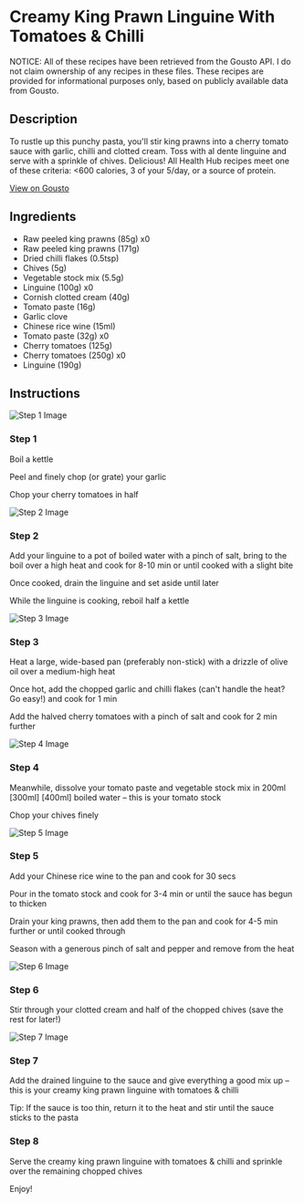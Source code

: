 # Creamy King Prawn Linguine With Tomatoes & Chilli

NOTICE: All of these recipes have been retrieved from the Gousto API. I do not claim ownership of any recipes in these files. These recipes are provided for informational purposes only, based on publicly available data from Gousto.

## Description

To rustle up this punchy pasta, you'll stir king prawns into a cherry tomato sauce with garlic, chilli and clotted cream. Toss with al dente linguine and serve with a sprinkle of chives. Delicious! All Health Hub recipes meet one of these criteria: <600 calories, 3 of your 5/day, or a source of protein.

[View on Gousto](https://www.gousto.co.uk/recipes/cookbook/creamy-prawn-linguine-with-tomatoes-chilli)

## Ingredients

- Raw peeled king prawns (85g) x0
- Raw peeled king prawns (171g)
- Dried chilli flakes (0.5tsp)
- Chives (5g)
- Vegetable stock mix (5.5g)
- Linguine (100g) x0
- Cornish clotted cream (40g)
- Tomato paste (16g)
- Garlic clove
- Chinese rice wine (15ml)
- Tomato paste (32g) x0
- Cherry tomatoes (125g)
- Cherry tomatoes (250g) x0
- Linguine (190g)

## Instructions

![Step 1 Image](https://production-media.gousto.co.uk/cms/recipe-step-image/step-1-1599209809128-x200.jpg)

### Step 1

Boil a kettle

Peel and finely chop (or grate) your garlic

Chop your cherry tomatoes in half

![Step 2 Image](https://production-media.gousto.co.uk/cms/recipe-step-image/step-2-1599209814487-x200.jpg)

### Step 2

Add your linguine to a pot of boiled water with a pinch of salt, bring to the boil over a high heat and cook for 8-10 min or until cooked with a slight bite

Once cooked, drain the linguine and set aside until later

While the linguine is cooking, reboil half a kettle

![Step 3 Image](https://production-media.gousto.co.uk/cms/recipe-step-image/step-3-1599209819262-x200.jpg)

### Step 3

Heat a large, wide-based pan (preferably non-stick) with a drizzle of olive oil over a medium-high heat

Once hot, add the chopped garlic and chilli flakes (can't handle the heat? Go easy!) and cook for 1 min

Add the halved cherry tomatoes with a pinch of salt and cook for 2 min further

![Step 4 Image](https://production-media.gousto.co.uk/cms/recipe-step-image/step-4-1599209834257-x200.jpg)

### Step 4

Meanwhile, dissolve your tomato paste and vegetable stock mix in 200ml <span class="text-purple">[300ml]</span> <span class="text-danger">[400ml]</span> boiled water – this is your tomato stock

Chop your chives finely

![Step 5 Image](https://production-media.gousto.co.uk/cms/recipe-step-image/step-5-1599209840797-x200.jpg)

### Step 5

Add your Chinese rice wine to the pan and cook for 30 secs

Pour in the tomato stock and cook for 3-4 min or until the sauce has begun to thicken

Drain your king prawns, then add them to the pan and cook for 4-5 min further or until cooked through

Season with a generous pinch of salt and pepper and remove from the heat

![Step 6 Image](https://production-media.gousto.co.uk/cms/recipe-step-image/step-6-1599209854366-x200.jpg)

### Step 6

Stir through your clotted cream and half of the chopped chives (save the rest for later!)

![Step 7 Image](https://production-media.gousto.co.uk/cms/recipe-step-image/step-7-copy-1599209860644-x200.jpg)

### Step 7

Add the drained linguine to the sauce and give everything a good mix up – this is your creamy king prawn linguine with tomatoes & chilli

Tip: If the sauce is too thin, return it to the heat and stir until the sauce sticks to the pasta

### Step 8

Serve the creamy king prawn linguine with tomatoes & chilli and sprinkle over the remaining chopped chives

Enjoy!

